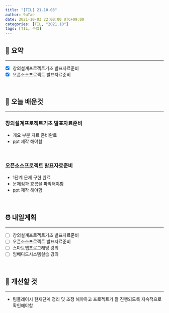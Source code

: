 ```yaml
---
title: "[TIL] 21.10.03"
author: 9uTae
date: 2021-10-03 22:00:00 UTC+09:00
categories: [TIL, "2021.10"]
tags: [TIL, 수업]
---
```


## 🏁 요약

---

- [x] 창의설계프로젝트기초 발표자료준비
- [x] 오픈소스프로젝트 발표자료준비

<br>

## 📑 오늘 배운것

---

### 창의설계프로젝트기초 발표자료준비

- 개요 부분 자료 준비완료
- ppt 제작 해야함

<br>

### 오픈소스프로젝트 발표자료준비

- 1단계 문제 구현 완료
- 문제점과 흐름을 파악해야함
- ppt 제작 해야함

<br>

## ⏰ 내일계획

---

- [ ] 창의설계프로젝트기초 발표자료준비
- [ ] 오픈소스프로젝트 발표자료준비
- [ ] 스마트앱프로그래밍 강의
- [ ] 임베디드시스템실습 강의

<br>

## 🧷 개선할 것

---

- 팀플레이시 현재단계 정리 및 조정 해야하고 프로젝트가 잘 진행되도록 지속적으로 확인해야함

<br>